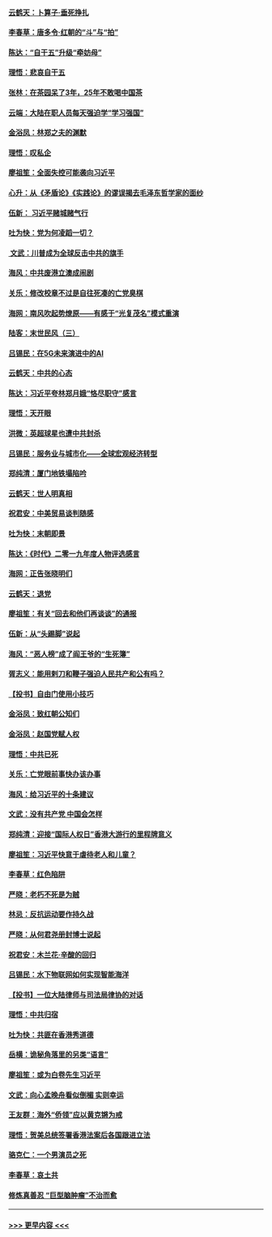 #### [云鹤天：卜算子‧垂死挣扎](../pages/nsc993/n11739956.md?t=12231833) 
#### [李春草：唐多令‧红朝的“斗”与“拍”](../pages/nsc993/n11739830.md?t=12231833) 
#### [陈达：“自干五”升级“牵妨母”](../pages/nsc993/n11739724.md?t=12231833) 
#### [理悟：悲哀自干五](../pages/nsc993/n11739547.md?t=12231833) 
#### [张林：在茶园呆了3年，25年不敢喝中国茶](../pages/nsc993/n11739240.md?t=12231833) 
#### [云端：大陆在职人员每天强迫学“学习强国”](../pages/nsc993/n11738735.md?t=12231833) 
#### [金浴凤：林郑之夫的渊默](../pages/nsc993/n11737735.md?t=12231833) 
#### [理悟：叹私企](../pages/nsc993/n11737715.md?t=12231833) 
#### [廖祖笙：全面失控可能袭向习近平](../pages/nsc993/n11737704.md?t=12231833) 
#### [心升：从《矛盾论》《实践论》的谬误揭去毛泽东哲学家的面纱](../pages/nsc993/n11736962.md?t=12231833) 
#### [伍新： 习近平赌城赌气行](../pages/nsc993/n11736929.md?t=12231833) 
#### [吐为快：党为何凌蹈一切？](../pages/nsc993/n11736915.md?t=12231833) 
#### [ 文武：川普成为全球反击中共的旗手](../pages/nsc993/n11736882.md?t=12231833) 
#### [海风：中共废港立澳成闹剧](../pages/nsc993/n11735857.md?t=12231833) 
#### [关乐：修改校章不过是自往死凑的亡党臭棋](../pages/nsc993/n11735097.md?t=12231833) 
#### [海网：南风吹起势燎原——有感于“光复茂名”模式重演](../pages/nsc993/n11732308.md?t=12231833) 
#### [陆客：末世民风（三）](../pages/nsc993/n11732211.md?t=12231833) 
#### [吕锡民：在5G未来演进中的AI](../pages/nsc993/n11730010.md?t=12231833) 
#### [云鹤天：中共的心态](../pages/nsc993/n11729906.md?t=12231833) 
#### [陈达：习近平夸林郑月娥“恪尽职守”感言](../pages/nsc993/n11729881.md?t=12231833) 
#### [理悟：天开眼](../pages/nsc993/n11729699.md?t=12231833) 
#### [洪微：英超球星也遭中共封杀](../pages/nsc993/n11727243.md?t=12231833) 
#### [吕锡民：服务业与城市化——全球宏观经济转型](../pages/nsc993/n11725845.md?t=12231833) 
#### [郑纯清：厦门地铁塌陷吟](../pages/nsc993/n11725813.md?t=12231833) 
#### [云鹤天：世人明真相](../pages/nsc993/n11725621.md?t=12231833) 
#### [祝君安：中美贸易谈判随感](../pages/nsc993/n11725609.md?t=12231833) 
#### [吐为快：末朝即景](../pages/nsc993/n11723365.md?t=12231833) 
#### [陈达：《时代》二零一九年度人物评选感言](../pages/nsc993/n11723337.md?t=12231833) 
#### [海网：正告张晓明们](../pages/nsc993/n11723228.md?t=12231833) 
#### [云鹤天：退党](../pages/nsc993/n11723056.md?t=12231833) 
#### [廖祖笙：有关“回去和他们再谈谈”的通报](../pages/nsc993/n11722442.md?t=12231833) 
#### [伍新：从“头踢脚”说起](../pages/nsc993/n11722429.md?t=12231833) 
#### [海风：“恶人榜”成了阎王爷的“生死簿”](../pages/nsc993/n11722272.md?t=12231833) 
#### [胥志义：能用剌刀和鞭子强迫人民共产和公有吗？](../pages/nsc993/n11720569.md?t=12231833) 
#### [【投书】自由门使用小技巧](../pages/nsc993/n11720180.md?t=12231833) 
#### [金浴凤：致红朝公知们](../pages/nsc993/n11720563.md?t=12231833) 
#### [金浴凤：赵国党赋人权](../pages/nsc993/n11720533.md?t=12231833) 
#### [理悟：中共已死](../pages/nsc993/n11720233.md?t=12231833) 
#### [关乐：亡党眼前事快办该办事](../pages/nsc993/n11719160.md?t=12231833) 
#### [海风：给习近平的十条建议](../pages/nsc993/n11717616.md?t=12231833) 
#### [文武：没有共产党 中国会怎样](../pages/nsc993/n11717584.md?t=12231833) 
#### [郑纯清：迎接“国际人权日”香港大游行的里程牌意义](../pages/nsc993/n11717417.md?t=12231833) 
#### [廖祖笙：习近平快意于虐待老人和儿童？](../pages/nsc993/n11715313.md?t=12231833) 
#### [李春草：红色陷阱](../pages/nsc993/n11715029.md?t=12231833) 
#### [严晓：老朽不死是为贼](../pages/nsc993/n11712910.md?t=12231833) 
#### [林忌：反抗运动要作持久战](../pages/nsc993/n11712623.md?t=12231833) 
#### [严晓：从何君尧册封博士说起](../pages/nsc993/n11712465.md?t=12231833) 
#### [祝君安：木兰花·辛酸的回归](../pages/nsc993/n11712381.md?t=12231833) 
#### [吕锡民：水下物联网如何实现智能海洋](../pages/nsc993/n11711158.md?t=12231833) 
#### [【投书】一位大陆律师与司法局律协的对话](../pages/nsc993/n11709675.md?t=12231833) 
#### [理悟：中共归宿](../pages/nsc993/n11710059.md?t=12231833) 
#### [吐为快：共匪在香港秀道德](../pages/nsc993/n11709979.md?t=12231833) 
#### [岳横：诡秘角落里的另类“语言”](../pages/nsc993/n11709792.md?t=12231833) 
#### [廖祖笙：或为白卷先生习近平](../pages/nsc993/n11708330.md?t=12231833) 
#### [文武：向心孟晚舟看似倒楣 实则幸运](../pages/nsc993/n11708236.md?t=12231833) 
#### [王友群：海外“侨领”应以黄克锵为戒](../pages/nsc993/n11706176.md?t=12231833) 
#### [理悟：贺美总统签署香港法案后各国跟进立法](../pages/nsc993/n11706853.md?t=12231833) 
#### [骆克仁：一个男演员之死](../pages/nsc993/n11706677.md?t=12231833) 
#### [李春草：哀土共](../pages/nsc993/n11706255.md?t=12231833) 
#### [修炼真善忍 “巨型脑肿瘤”不治而愈](../pages/nsc993/n11705340.md?t=12231833) 

----
#### [ >>> 更早内容 <<< ](../indexes/nsc993-earlier.md)
